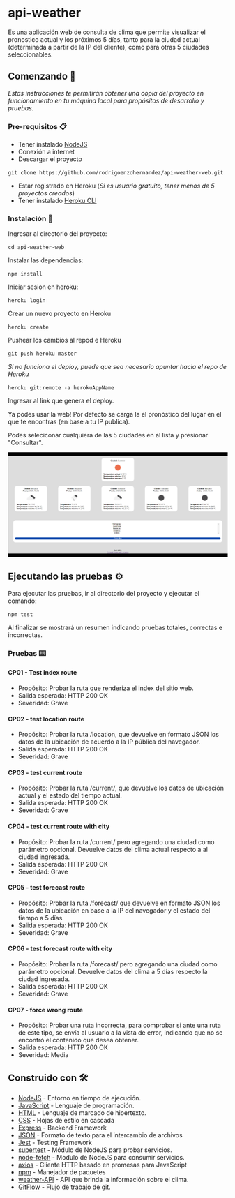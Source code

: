 # api-weather

Es una aplicación web de consulta de clima que permite visualizar el pronostico actual y los próximos 5 días, tanto para la ciudad actual (determinada a partir de la IP del cliente), como para otras 5 ciudades seleccionables.

## Comenzando 🚀
_Estas instrucciones te permitirán obtener una copia del proyecto en funcionamiento en tu máquina local para propósitos de desarrollo y pruebas._

### Pre-requisitos 📋

* Tener instalado [NodeJS](https://nodejs.org/es/)
* Conexión a internet
* Descargar el proyecto

```
git clone https://github.com/rodrigoenzohernandez/api-weather-web.git
```

* Estar registrado en Heroku (_Si es usuario gratuito, tener menos de 5 proyectos creados_)
* Tener instalado [Heroku CLI](https://devcenter.heroku.com/articles/heroku-cli)

### Instalación 🔧

Ingresar al directorio del proyecto:
```
cd api-weather-web
```

Instalar las dependencias:
```
npm install
```

Iniciar sesion en heroku:
```
heroku login
```
Crear un nuevo proyecto en Heroku

```
heroku create
```
Pushear los cambios al repod e Heroku
```
git push heroku master
```
_Si no funciona el deploy, puede que sea necesario apuntar hacia el repo de Heroku_

```
heroku git:remote -a herokuAppName
```

Ingresar al link que genera el deploy.

Ya podes usar la web! Por defecto se carga la el pronóstico del lugar en el que te encontras (en base a tu IP publica).

Podes seleciconar cualquiera de las 5 ciudades en al lista y presionar "Consultar".

![Pagina principal](https://raw.githubusercontent.com/rodrigoenzohernandez/api-weather-web/master/api-weather/public/images/img-for-readme.PNG "api-weather")


## Ejecutando las pruebas ⚙️

Para ejecutar las pruebas, ir al directorio del proyecto y ejecutar el comando:

```
npm test
```

Al finalizar se mostrará un resumen indicando pruebas totales, correctas e incorrectas.

### Pruebas ⌨️

#### CP01 - Test index route

* Propósito: Probar la ruta que renderiza el index del sitio web.
* Salida esperada: HTTP 200 OK
* Severidad: Grave

#### CP02 - test location route

* Propósito: Probar la ruta /location, que devuelve en formato JSON los datos de la ubicación de acuerdo a la IP pública del navegador.
* Salida esperada: HTTP 200 OK
* Severidad: Grave

#### CP03 - test current route

* Propósito:  Probar la ruta /current/, que devuelve los datos de ubicación actual y el estado del tiempo actual.
* Salida esperada: HTTP 200 OK
* Severidad: Grave

#### CP04 - test current route with city

* Propósito: Probar la ruta /current/ pero agregando una ciudad como parámetro opcional. Devuelve datos del clima actual respecto a al ciudad ingresada.
* Salida esperada: HTTP 200 OK
* Severidad: Grave

#### CP05 - test forecast route

* Propósito: Probar la ruta /forecast/ que devuelve en formato JSON los datos de la ubicación en base a la IP del navegador y el estado del tiempo a 5 días.
* Salida esperada: HTTP 200 OK
* Severidad: Grave

#### CP06 - test forecast route with city

* Propósito: Probar la ruta /forecast/ pero agregando una ciudad como parámetro opcional.  Devuelve datos del clima a 5 días respecto la ciudad ingresada.
* Salida esperada: HTTP 200 OK
* Severidad: Grave

#### CP07 - force wrong route

* Propósito: Probar una ruta incorrecta, para comprobar si ante una ruta de este tipo, se envía al usuario a la vista de error, indicando que no se encontró el contenido que desea obtener.
* Salida esperada: HTTP 200 OK
* Severidad: Media

## Construido con 🛠️

* [NodeJS](https://nodejs.org/es/) - Entorno en tiempo de ejecución.
* [JavaScript](https://www.javascript.com/) - Lenguaje de programación.
* [HTML](https://developer.mozilla.org/es/docs/Web/HTML) - Lenguaje de marcado de hipertexto.
* [CSS](https://developer.mozilla.org/es/docs/Web/CSS) - Hojas de estilo en cascada 
* [Express](https://expressjs.com/es/) - Backend Framework
* [JSON](https://www.json.org/json-en.html) - Formato de texto para el intercambio de archivos
* [Jest](https://jestjs.io/) - Testing Framework
* [supertest](https://www.npmjs.com/package/supertest) - Módulo de NodeJS para probar servicios.
* [node-fetch](https://www.npmjs.com/package/node-fetch) - Modulo de NodeJS para consumir servicios.
* [axios](https://desarrolloweb.com/articulos/axios-ajax-cliente-http-javascript.html) - Cliente HTTP basado en promesas para JavaScript
* [npm](https://www.npmjs.com/) - Manejador de paquetes
* [weather-API](https://openweathermap.org/api) - API que brinda la información sobre el clima.
* [GitFlow](https://www.gitflow.com/) - Flujo de trabajo de git.